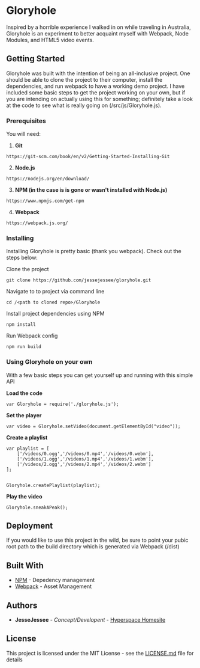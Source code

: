 # Gloryhole

Inspired by a horrible experience I walked in on while traveling in Australia, Gloryhole is an experiment to better acquaint myself with Webpack, Node Modules, and HTML5 video events.

## Getting Started

Gloryhole was built with the intention of being an all-inclusive project. One should be able to clone the project to their computer, install the dependencies, and run webpack to have a working demo project. I have included some basic steps to get the project working on your own, but if you are intending on actually using this for something; definitely take a look at the code to see what is really going on (/src/js/Gloryhole.js).

### Prerequisites

You will need:

1) **Git**

```
https://git-scm.com/book/en/v2/Getting-Started-Installing-Git
```

2) **Node.js**

```
https://nodejs.org/en/download/
```

3) **NPM (in the case is is gone or wasn't installed with Node.js)**

```
https://www.npmjs.com/get-npm
```

4) **Webpack**

```
https://webpack.js.org/
```

### Installing

Installing Gloryhole is pretty basic (thank you webpack). Check out the steps below:

Clone the project

```
git clone https://github.com/jessejessee/gloryhole.git
```

Navigate to to project via command line

```
cd /<path to cloned repo>/Gloryhole
```

Install project dependencies using NPM

```
npm install
```

Run Webpack config

```
npm run build
```

### Using Gloryhole on your own

With a few basic steps you can get yourself up and running with this simple API

**Load the code**
```
var Gloryhole = require('./gloryhole.js');
```

**Set the player**
```
var video = Gloryhole.setVideo(document.getElementById("video"));
```

**Create a playlist**
```
var playlist = [
	['/videos/0.ogg','/videos/0.mp4','/videos/0.webm'],
	['/videos/1.ogg','/videos/1.mp4','/videos/1.webm'],
	['/videos/2.ogg','/videos/2.mp4','/videos/2.webm']
];


Gloryhole.createPlaylist(playlist);
```

**Play the video**
```
Gloryhole.sneakAPeak();
```

## Deployment

If you would like to use this project in the wild, be sure to point your pubic root path to the build directory which is generated via Webpack (/dist)

## Built With

* [NPM](https://www.npmjs.com/get-npm) - Depedency management
* [Webpack](https://webpack.js.org/) - Asset Management

## Authors

* **JesseJessee** - *Concept/Developent* - [Hyperspace Homesite](https://jessejessee.com)

## License

This project is licensed under the MIT License - see the [LICENSE.md](LICENSE.md) file for details
